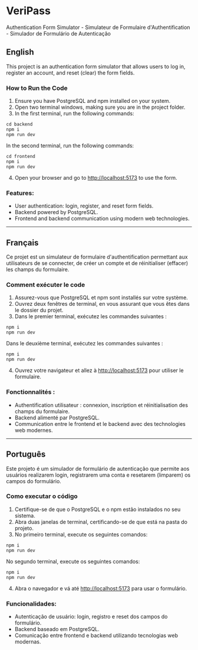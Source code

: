 # VeriPass 

Authentication Form Simulator - Simulateur de Formulaire d'Authentification - Simulador de Formulário de Autenticação

## English

This project is an authentication form simulator that allows users to log in, register an account, and reset (clear) the form fields.

### How to Run the Code

1. Ensure you have PostgreSQL and npm installed on your system.
2. Open two terminal windows, making sure you are in the project folder.
3. In the first terminal, run the following commands:

```
cd backend
npm i
npm run dev
```

In the second terminal, run the following commands:

```
cd frontend
npm i
npm run dev
```

4. Open your browser and go to [http://localhost:5173](http://localhost:5173) to use the form.

### Features:
- User authentication: login, register, and reset form fields.
- Backend powered by PostgreSQL.
- Frontend and backend communication using modern web technologies.

---

## Français

Ce projet est un simulateur de formulaire d'authentification permettant aux utilisateurs de se connecter, de créer un compte et de réinitialiser (effacer) les champs du formulaire.

### Comment exécuter le code

1. Assurez-vous que PostgreSQL et npm sont installés sur votre système.
2. Ouvrez deux fenêtres de terminal, en vous assurant que vous êtes dans le dossier du projet.
3. Dans le premier terminal, exécutez les commandes suivantes :

```cd backend
npm i
npm run dev
```

Dans le deuxième terminal, exécutez les commandes suivantes :

```cd frontend
npm i
npm run dev
```

4. Ouvrez votre navigateur et allez à [http://localhost:5173](http://localhost:5173) pour utiliser le formulaire.

### Fonctionnalités :

- Authentification utilisateur : connexion, inscription et réinitialisation des champs du formulaire.
- Backend alimenté par PostgreSQL.
- Communication entre le frontend et le backend avec des technologies web modernes.

---

## Português
Este projeto é um simulador de formulário de autenticação que permite aos usuários realizarem login, registrarem uma conta e resetarem (limparem) os campos do formulário.

### Como executar o código
1. Certifique-se de que o PostgreSQL e o npm estão instalados no seu sistema.
2. Abra duas janelas de terminal, certificando-se de que está na pasta do projeto.
3. No primeiro terminal, execute os seguintes comandos:

```cd backend
npm i
npm run dev
```

No segundo terminal, execute os seguintes comandos:

```cd frontend
npm i
npm run dev
```

4. Abra o navegador e vá até [http://localhost:5173](http://localhost:5173) para usar o formulário.

### Funcionalidades:

- Autenticação de usuário: login, registro e reset dos campos do formulário.
- Backend baseado em PostgreSQL.
- Comunicação entre frontend e backend utilizando tecnologias web modernas.